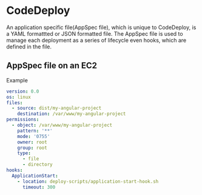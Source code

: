 # CodeDeploy
An application specific file(AppSpec file), which is unique to CodeDeploy, is a YAML formattted or JSON formatted file. The AppSpec file is used to manage each deployment as a series of lifecycle even hooks, which are defined in the file. 

## AppSpec file on an EC2
Example 
```yml linenums="1" title="appspec.yml"
version: 0.0
os: linux
files:
  - source: dist/my-angular-project
    destination: /var/www/my-angular-project
permissions:
  - object: /var/www/my-angular-project
    pattern: '**'
    mode: '0755'
    owner: root
    group: root
    type:
      - file
      - directory
hooks:
  ApplicationStart:
    - location: deploy-scripts/application-start-hook.sh
      timeout: 300

```